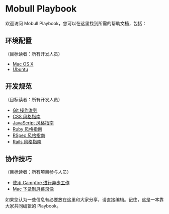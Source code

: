 # Mobull Playbook

欢迎访问 Mobull Playbook，您可以在这里找到所需的帮助文档，包括：

## 环境配置

（目标读者：所有开发人员）

* [Mac OS X](https://github.com/mobull/playbook/blob/master/Mac-OS-X-下开发环境的配置.md)
* [Ubuntu](https://github.com/mobull/playbook/blob/master/Ubuntu-下开发环境的配置.md)

## 开发规范

（目标读者：所有开发人员）

* [Git 操作准则](https://github.com/mobull/playbook/blob/master/Git-操作准则.md)
* [CSS 风格指南](https://github.com/styleguide/css)
* [JavaScript 风格指南](https://github.com/styleguide/javascript)
* [Ruby 风格指南](https://github.com/styleguide/ruby)
* [RSpec 风格指南](http://betterspecs.org/)
* [Rails 风格指南](https://github.com/bbatsov/rails-style-guide)

## 协作技巧

（目标读者：所有项目参与人员）

* [使用 Campfire 进行异步工作](https://github.com/mobull/playbook/blob/master/使用-Campfire-进行异步工作.md)
* [Mac 下录制屏幕录像](https://github.com/mobull/playbook/blob/master/Mac-下录制屏幕录像.md)

如果您认为一些信息有必要放在这里和大家分享，请直接编辑。记住，这是一本靠大家共同编辑的 Playbook。
